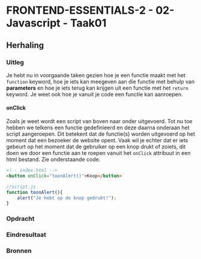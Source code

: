 # FRONTEND-ESSENTIALS-2 - 02-Javascript - Taak01

## Herhaling

### Uitleg

Je hebt nu in voorgaande taken gezien hoe je een functie maakt met het `function` keyword, hoe je iets kan meegeven aan die functie met behulp van **parameters** en hoe je iets terug kan krijgen uit een functie met het `return` keyword. Je weet ook hoe je vanuit je code een functie kan aanroepen.

#### onClick

Zoals je weet wordt een script van boven naar onder uitgevoerd. Tot nu toe hebben we telkens een functie gedefinieerd en deze daarna onderaan het script aangeroepen. Dit betekent dat de functie(s) worden uitgevoerd op het moment dat een bezoeker de website opent. Vaak wil je echter dat er iets gebeurt op het moment dat de gebruiker op een knop drukt of zoiets, dit doen we door een functie aan te roepen vanuit het `onClick` attribuut in een html bestand. Zie onderstaande code.

```HTML
<!-- index.html -->
<button onClick="toonAlert()">Knop</button>
```

```js
//script.js
function toonAlert(){
    alert("Je hebt op de knop gedrukt!");
}
```



### Opdracht



### Eindresultaat



### Bronnen

